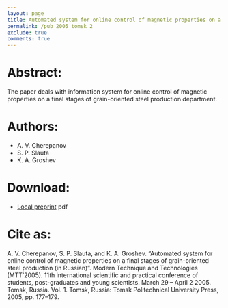 ```yaml
---
layout: page
title: Automated system for online control of magnetic properties on a final stages of grain-oriented steel production (in Russian)
permalink: /pub_2005_tomsk_2
exclude: true
comments: true
---
```

# Abstract:
The paper deals with information system for online control of magnetic properties on a final stages of grain-oriented steel production department.

# Authors:
* A. V. Cherepanov
* S. P. Slauta
* K. A. Groshev

# Download:
* [Local preprint](/assets/groshev05conf_tomsk2.pdf) pdf

# Cite as:

A. V. Cherepanov, S. P. Slauta, and K. A. Groshev. “Automated system for online control of magnetic properties on a final stages of grain-oriented steel production (in Russian)”. Modern Technique and Technologies (MTT’2005). 11th international scientific and practical conference of students, post-graduates and young scientists. March 29 – April 2 2005. Tomsk, Russia. Vol. 1. Tomsk, Russia: Tomsk Politechnical University Press, 2005, pp. 177–179.